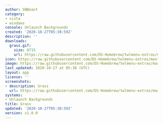 ```yaml
---
author: SNBeast
category:
- vista
- windows
console: Unlaunch Backgrounds
created: '2020-10-27T05:38:59Z'
description: ''
downloads:
  grass.gif:
    size: 8715
    url: https://raw.githubusercontent.com/DS-Homebrew/twlmenu-extras/master/_nds/TWiLightMenu/unlaunch/backgrounds/grass.gif
icon: https://raw.githubusercontent.com/DS-Homebrew/twlmenu-extras/master/_nds/TWiLightMenu/unlaunch/backgrounds/grass.gif
image: https://raw.githubusercontent.com/DS-Homebrew/twlmenu-extras/master/_nds/TWiLightMenu/unlaunch/backgrounds/grass.gif
last_updated: 2020-10-27 at 05:38 (UTC)
layout: app
license: ''
screenshots:
- description: Grass
  url: https://raw.githubusercontent.com/DS-Homebrew/twlmenu-extras/master/_nds/TWiLightMenu/unlaunch/backgrounds/grass.gif
systems:
- Unlaunch Backgrounds
title: Grass
updated: '2020-10-27T05:38:59Z'
version: v1.0.0
---
```

